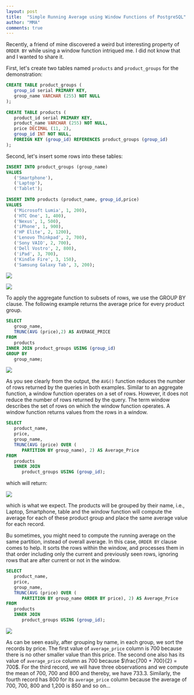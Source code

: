 ```yaml
---
layout: post
title:  "Simple Running Average using Window Functions of PostgreSQL"
author: "MMA"
comments: true
---
```


Recently, a friend of mine discovered a weird but interesting property of `ORDER BY` while using a window function intriqued me. I did not know that and I wanted to share it.

First, let's create two tables named `products` and `product_groups` for the demonstration:

```sql
CREATE TABLE product_groups (
   group_id serial PRIMARY KEY,
   group_name VARCHAR (255) NOT NULL
);
 
CREATE TABLE products (
   product_id serial PRIMARY KEY,
   product_name VARCHAR (255) NOT NULL,
   price DECIMAL (11, 2),
   group_id INT NOT NULL,
   FOREIGN KEY (group_id) REFERENCES product_groups (group_id)
);
```

Second, let's insert some rows into these tables:

```sql
INSERT INTO product_groups (group_name)
VALUES
   ('Smartphone'),
   ('Laptop'),
   ('Tablet');
 
INSERT INTO products (product_name, group_id,price)
VALUES
   ('Microsoft Lumia', 1, 200),
   ('HTC One', 1, 400),
   ('Nexus', 1, 500),
   ('iPhone', 1, 900),
   ('HP Elite', 2, 1200),
   ('Lenovo Thinkpad', 2, 700),
   ('Sony VAIO', 2, 700),
   ('Dell Vostro', 2, 800),
   ('iPad', 3, 700),
   ('Kindle Fire', 3, 150),
   ('Samsung Galaxy Tab', 3, 200);
```

![](https://github.com/mmuratarat/mmuratarat.github.io/blob/master/_posts/images/Screen%20Shot%202020-02-15%20at%2008.14.45.png?raw=true)

![](https://github.com/mmuratarat/mmuratarat.github.io/blob/master/_posts/images/Screen%20Shot%202020-02-15%20at%2008.15.16.png?raw=true)

To apply the aggregate function to subsets of rows, we use the GROUP BY clause. The following example returns the average price for every product group.

```sql
SELECT
   group_name,
   TRUNC(AVG (price),2) AS AVERAGE_PRICE
FROM
   products
INNER JOIN product_groups USING (group_id)
GROUP BY
   group_name;
```

![](https://github.com/mmuratarat/mmuratarat.github.io/blob/master/_posts/images/Screen%20Shot%202020-02-15%20at%2008.17.31.png?raw=true)

As you see clearly from the output, the `AVG()` function reduces the number of rows returned by the queries in both examples. Similar to an aggregate function, a window function operates on a set of rows. However, it does not reduce the number of rows returned by the query. The term window describes the set of rows on which the window function operates. A window function returns values from the rows in a window.

```sql
SELECT
   product_name,
   price,
   group_name,
   TRUNC(AVG (price) OVER (
      PARTITION BY group_name), 2) AS Average_Price
FROM
   products
   INNER JOIN 
      product_groups USING (group_id);
```

which will return:

![](https://github.com/mmuratarat/mmuratarat.github.io/blob/master/_posts/images/Screen%20Shot%202020-02-15%20at%2008.20.05.png?raw=true)

which is what we expect. The products will be grouped by their name, i.e., Laptop, Smartphone, table and the window function will compute the average for each of these product group and place the same average value for each record.

Bu sometimes, you might need to compute the running average on the same partition, instead of overall average. In this case, `ORDER BY` clause comes to help. It sorts the rows within the window, and processes them in that order including only the current and previously seen rows, ignoring rows that are after current or not in the window.

```sql
SELECT
   product_name,
   price,
   group_name,
   TRUNC(AVG (price) OVER (
      PARTITION BY group_name ORDER BY price), 2) AS Average_Price
FROM
   products
   INNER JOIN 
      product_groups USING (group_id);
```

![](https://github.com/mmuratarat/mmuratarat.github.io/blob/master/_posts/images/Screen%20Shot%202020-02-15%20at%2008.28.09.png?raw=true)

As can be seen easily, after grouping by name, in each group, we sort the records by price. The first value of `average_price` column is 700 because there is no other smaller value than this price. The second one also has its value of `average_price` column as 700 because $\frac{700 + 700}{2} = 700$. For the third record, we will have three observations and we compute the mean of 700, 700 and 800 and thereby, we have 733.3. Similarly, the fourth record has 800 for its `average_price` column because the average of 700, 700, 800 and 1,200 is 850 and so on...
